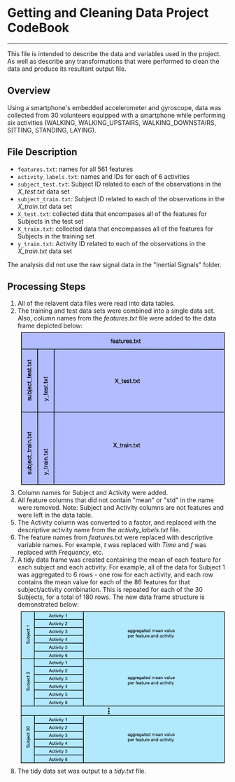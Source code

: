 # Getting and Cleaning Data Project CodeBook
---

This file is intended to describe the data and variables used in the project. As well as describe any transformations that were performed to clean the data and produce its resultant output file.


## Overview

Using a smartphone's embedded accelerometer and gyroscope, data was collected from 30 volunteers equipped with a smartphone while performing six activities (WALKING, WALKING_UPSTAIRS, WALKING_DOWNSTAIRS, SITTING, STANDING, LAYING).


## File Description

* `features.txt`: names for all 561 features
* `activity_labels.txt`: names and IDs for each of 6 activities
* `subject_test.txt`: Subject ID related to each of the observations in the *X_test.txt* data set 
* `subject_train.txt`: Subject ID related to each of the observations in the *X_train.txt* data set
* `X_test.txt`: collected data that encompases all of the features for Subjects in the test set
* `X_train.txt`: collected data that encompasses all of the features for Subjects in the training set
* `y_train.txt`: Activity ID related to each of the observations in the *X_train.txt* data set 

The analysis did not use the raw signal data in the "Inertial Signals" folder.


## Processing Steps

1. All of the relavent data files were read into data tables.
2. The training and test data sets were combined into a single data set. Also, column names from the *features.txt* file were added to the data frame depicted below: 
![dataframe](images/dataframe.png)
3. Column names for Subject and Activity were added.
4. All feature columns that did not contain "mean" or "std" in the name were removed. Note: Subject and Activity columns are not features and were left in the data table.
5. The Activity column was converted to a factor, and replaced with the descriptive activity name from the *activity_labels.txt* file.
6. The feature names from *features.txt* were replaced with descriptive variable names. For example, *t* was replaced with *Time* and *f* was replaced with *Frequency*, etc.
7. A tidy data frame was created containing the mean of each feature for each subject and each activity. For example, all of the data for Subject 1 was aggregated to 6 rows - one row for each activity, and each row contains the mean value for each of the 86 features for that subject/activity combination. This is repeated for each of the 30 Subjects, for a total of 180 rows. The new data frame structure is demonstrated below:
![tidy](images/tidy.png)
8. The tidy data set was output to a *tidy.txt* file.




